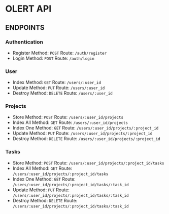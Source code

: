 # OLERT API

## ENDPOINTS

### Authentication

- Register
  Method: `POST`
  Route: `/auth/register`
  <br>
- Login
  Method: `POST`
  Route: `/auth/login`
  <br>

### User

- Index
  Method: `GET`
  Route: `/users/:user_id`
  <br>
- Update
  Method: `PUT`
  Route: `/users/:user_id`
  <br>
- Destroy
  Method: `DELETE`
  Route: `/users/:user_id`
  <br>

### Projects

- Store
  Method: `POST`
  Route: `/users/:user_id/projects`
  <br>
- Index All
  Method: `GET`
  Route: `/users/:user_id/projects`
  <br>
- Index One
  Method: `GET`
  Route: `/users/:user_id/projects/:project_id`
  <br>
- Update
  Method: `PUT`
  Route: `/users/:user_id/projects/:project_id`
  <br>
- Destroy
  Method: `DELETE`
  Route: `/users/:user_id/projects/:project_id`
  <br>

### Tasks

- Store
  Method: `POST`
  Route: `/users/:user_id/projects/:project_id/tasks`
  <br>
- Index All
  Method: `GET`
  Route: `/users/:user_id/projects/:project_id/tasks`
  <br>
- Index One
  Method: `GET`
  Route: `/users/:user_id/projects/:project_id/tasks/:task_id`
  <br>
- Update
  Method: `PUT`
  Route: `/users/:user_id/projects/:project_id/tasks/:task_id`
  <br>
- Destroy
  Method: `DELETE`
  Route: `/users/:user_id/projects/:project_id/tasks/:task_id`
  <br>
